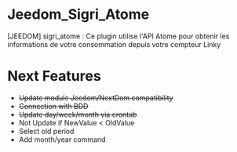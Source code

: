 # Jeedom_Sigri_Atome
[JEEDOM] sigri_atome : Ce plugin utilise l'API Atome pour obtenir les informations de votre consommation depuis votre compteur Linky 

# Next Features
- ~~Update module Jeedom/NextDom compatibility~~
- ~~Connection with BDD~~
- ~~Update day/week/month via crontab~~
- Not Update if NewValue < OldValue
- Select old period
- Add month/year command

